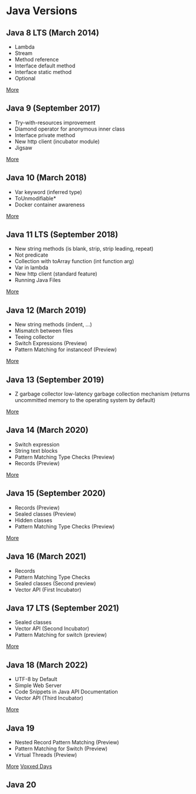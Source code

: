 # Java Versions

## Java 8 LTS (March 2014)
- Lambda
- Stream
- Method reference
- Interface default method
- Interface static method
- Optional

[More](https://www.baeldung.com/java-8-new-features)


## Java 9 (September 2017)
- Try-with-resources improvement
- Diamond operator for anonymous inner class
- Interface private method
- New http client (incubator module)
- Jigsaw

[More](https://www.baeldung.com/new-java-9)


## Java 10 (March 2018)
- Var keyword (inferred type)
- ToUnmodifiable*
- Docker container awareness

[More](https://www.baeldung.com/java-10-overview)


## Java 11 LTS (September 2018)
- New string methods (is blank, strip, strip leading, repeat)
- Not predicate
- Collection with toArray function (int function arg)
- Var in lambda
- New http client (standard feature)
- Running Java Files

[More](https://www.baeldung.com/java-11-new-features)


## Java 12 (March 2019)
- New string methods (indent, ...)
- Mismatch between files
- Teeing collector
- Switch Expressions (Preview)
- Pattern Matching for instanceof (Preview)

[More](https://www.baeldung.com/java-12-new-features)


## Java 13 (September 2019)
- Z garbage collector low-latency garbage collection mechanism (returns uncommitted memory to the operating system by default)

[More](https://www.baeldung.com/java-13-new-features)


## Java 14 (March 2020)
- Switch expression
- String text blocks
- Pattern Matching Type Checks (Preview)
- Records (Preview)

[More](https://www.baeldung.com/java-14-new-features)


## Java 15 (September 2020)
- Records (Preview)
- Sealed classes (Preview)
- Hidden classes
- Pattern Matching Type Checks (Preview)

[More](https://www.baeldung.com/java-15-new)


## Java 16 (March 2021)
- Records
- Pattern Matching Type Checks
- Sealed classes (Second preview)
- Vector API (First Incubator)


## Java 17 LTS (September 2021)
- Sealed classes
- Vector API (Second Incubator)
- Pattern Matching for switch (preview)

[More](https://medium.com/javarevisited/java-17-whats-new-removed-and-preview-in-jdk-17-62db367e62ee)


## Java 18 (March 2022)

- UTF-8 by Default
- Simple Web Server
- Code Snippets in Java API Documentation
- Vector API (Third Incubator)

[More](https://www.developer.com/java/java-18-features/)


## Java 19

- Nested Record Pattern Matching (Preview)
- Pattern Matching for Switch (Preview)
- Virtual Threads (Preview)

[More](https://mkyong.com/java/what-is-new-in-java-19/)
[Voxxed Days](https://www.youtube.com/watch?v=PBCV50tUlJQ&)


## Java 20